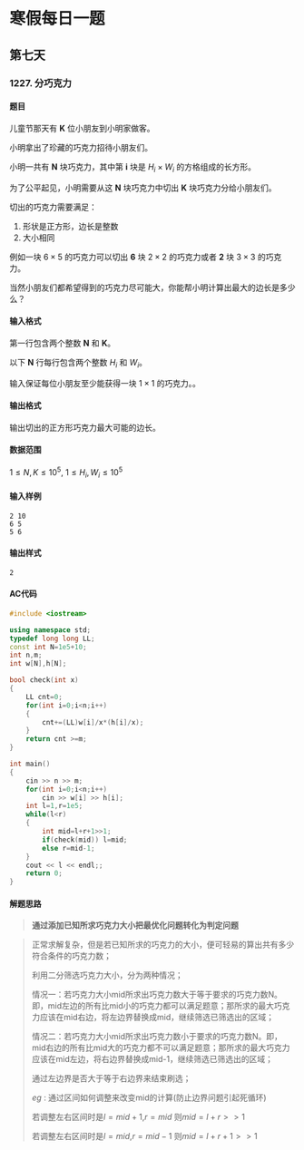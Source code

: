 # 寒假每日一题

## 第七天

### 1227. 分巧克力

#### 题目

儿童节那天有 **K** 位小朋友到小明家做客。

小明拿出了珍藏的巧克力招待小朋友们。

小明一共有 **N** 块巧克力，其中第 **i** 块是 $H_i×W_i$ 的方格组成的长方形。

为了公平起见，小明需要从这 **N** 块巧克力中切出 **K** 块巧克力分给小朋友们。

切出的巧克力需要满足：

1. 形状是正方形，边长是整数
2. 大小相同

例如一块 $6×5$ 的巧克力可以切出 **6** 块 $2×2$ 的巧克力或者 **2** 块 $3×3$ 的巧克力。

当然小朋友们都希望得到的巧克力尽可能大，你能帮小明计算出最大的边长是多少么？

####  输入格式

第一行包含两个整数 **N** 和 **K**。

以下 **N** 行每行包含两个整数 $H_i$ 和 $W_i$。

输入保证每位小朋友至少能获得一块 $1×1$ 的巧克力。。  

#### 输出格式

输出切出的正方形巧克力最大可能的边长。  

#### 数据范围

$1≤N,K≤10^5$,
$1≤H_i,W_i≤10^5$

#### 输入样例

```
2 10
6 5
5 6
```

#### 输出样式

```
2
```

#### AC代码

```c++
#include <iostream>

using namespace std;
typedef long long LL;
const int N=1e5+10;
int n,m;
int w[N],h[N];

bool check(int x)
{
    LL cnt=0;
    for(int i=0;i<n;i++)
    {
        cnt+=(LL)w[i]/x*(h[i]/x);
    }
    return cnt >=m;
}

int main()
{
    cin >> n >> m;
    for(int i=0;i<n;i++)
        cin >> w[i] >> h[i];
    int l=1,r=1e5;
    while(l<r)
    {
        int mid=l+r+1>>1;
        if(check(mid)) l=mid;
        else r=mid-1;
    }
    cout << l << endl;;
    return 0;
}
```

#### 解题思路

> **通过添加已知所求巧克力大小把最优化问题转化为判定问题**

> 正常求解复杂，但是若已知所求的巧克力的大小，便可轻易的算出共有多少符合条件的巧克力数；
>
> 利用二分筛选巧克力大小，分为两种情况；
>
> 情况一：若巧克力大小mid所求出巧克力数大于等于要求的巧克力数N。即，mid左边的所有比mid小的巧克力都可以满足题意；那所求的最大巧克力应该在mid右边，将左边界替换成mid，继续筛选已筛选出的区域；
>
> 情况二：若巧克力大小mid所求出巧克力数小于要求的巧克力数N。即，mid右边的所有比mid大的巧克力都不可以满足题意；那所求的最大巧克力应该在mid左边，将右边界替换成mid-1，继续筛选已筛选出的区域；
>
> 通过左边界是否大于等于右边界来结束刷选；
>
> $eg$ : 通过区间如何调整来改变mid的计算(防止边界问题引起死循环)
>
> 若调整左右区间时是$l=mid+1$,$r=mid$ 则$mid = l+r >> 1$ 
>
> 若调整左右区间时是$l=mid$,$r=mid-1$ 则$mid = l+r+1 >> 1$ 